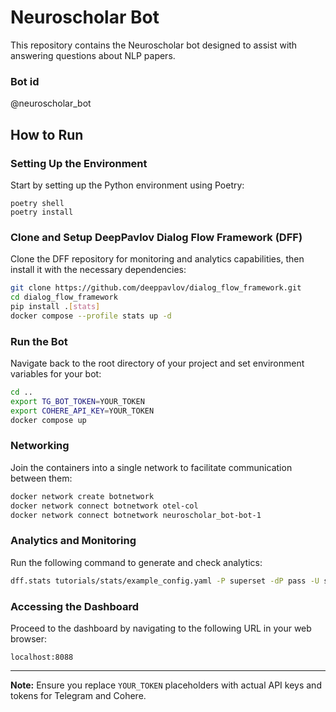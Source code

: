 # Neuroscholar Bot

This repository contains the Neuroscholar bot designed to assist with answering questions about NLP papers.
### Bot id
@neuroscholar_bot

## How to Run

### Setting Up the Environment

Start by setting up the Python environment using Poetry:

```console
poetry shell
poetry install
```

### Clone and Setup DeepPavlov Dialog Flow Framework (DFF)

Clone the DFF repository for monitoring and analytics capabilities, then install it with the necessary dependencies:

```bash
git clone https://github.com/deeppavlov/dialog_flow_framework.git
cd dialog_flow_framework
pip install .[stats]
docker compose --profile stats up -d
```

### Run the Bot

Navigate back to the root directory of your project and set environment variables for your bot:

```bash
cd ..
export TG_BOT_TOKEN=YOUR_TOKEN
export COHERE_API_KEY=YOUR_TOKEN
docker compose up
```

### Networking

Join the containers into a single network to facilitate communication between them:

```bash
docker network create botnetwork
docker network connect botnetwork otel-col
docker network connect botnetwork neuroscholar_bot-bot-1
```

### Analytics and Monitoring

Run the following command to generate and check analytics:

```bash
dff.stats tutorials/stats/example_config.yaml -P superset -dP pass -U superset --outfile=config_artifact.zip
```

### Accessing the Dashboard

Proceed to the dashboard by navigating to the following URL in your web browser:

```
localhost:8088
```

---

**Note:** Ensure you replace `YOUR_TOKEN` placeholders with actual API keys and tokens for Telegram and Cohere.

